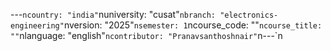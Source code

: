 ﻿---`ncountry: "india"`nuniversity: "cusat"`nbranch: "electronics-engineering"`nversion: "2025"`nsemester: 1`ncourse_code: ""`ncourse_title: ""`nlanguage: "english"`ncontributor: "Pranavsanthoshnair"`n---`n
